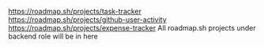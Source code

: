 https://roadmap.sh/projects/task-tracker
https://roadmap.sh/projects/github-user-activity
https://roadmap.sh/projects/expense-tracker
All roadmap.sh projects under backend role will be in here
